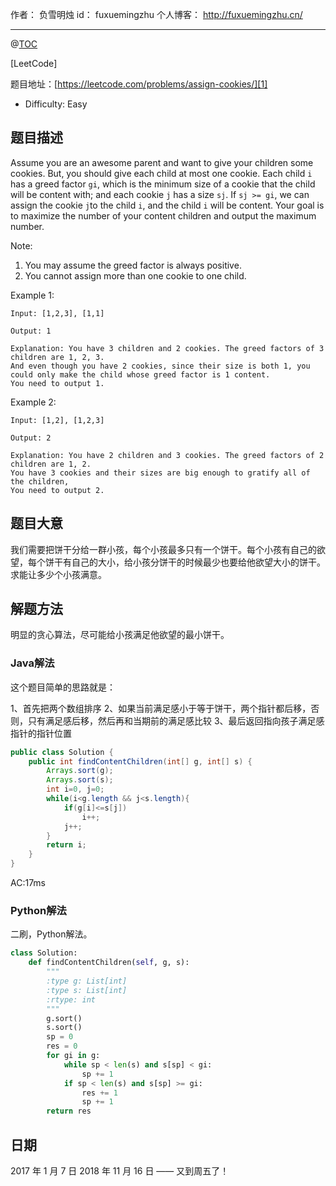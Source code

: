 
作者： 负雪明烛
id：	fuxuemingzhu
个人博客：	http://fuxuemingzhu.cn/

---
@[TOC](目录)

[LeetCode]

题目地址：[https://leetcode.com/problems/assign-cookies/][1]

 - Difficulty: Easy

## 题目描述

Assume you are an awesome parent and want to give your children some cookies. But, you should give each child at most one cookie. Each child ``i`` has a greed factor ``gi``, which is the minimum size of a cookie that the child will be content with; and each cookie ``j`` has a size ``sj``. If ``sj >= gi``, we can assign the cookie ``j``to the child ``i``, and the child ``i`` will be content. Your goal is to maximize the number of your content children and output the maximum number.

Note:

1. You may assume the greed factor is always positive. 
1. You cannot assign more than one cookie to one child.

Example 1:

	Input: [1,2,3], [1,1]
	
	Output: 1
	
	Explanation: You have 3 children and 2 cookies. The greed factors of 3 children are 1, 2, 3. 
	And even though you have 2 cookies, since their size is both 1, you could only make the child whose greed factor is 1 content.
	You need to output 1.

Example 2:

	Input: [1,2], [1,2,3]
	
	Output: 2
	
	Explanation: You have 2 children and 3 cookies. The greed factors of 2 children are 1, 2. 
	You have 3 cookies and their sizes are big enough to gratify all of the children, 
	You need to output 2.


## 题目大意

我们需要把饼干分给一群小孩，每个小孩最多只有一个饼干。每个小孩有自己的欲望，每个饼干有自己的大小，给小孩分饼干的时候最少也要给他欲望大小的饼干。求能让多少个小孩满意。

## 解题方法

明显的贪心算法，尽可能给小孩满足他欲望的最小饼干。

### Java解法

这个题目简单的思路就是：

1、首先把两个数组排序
2、如果当前满足感小于等于饼干，两个指针都后移，否则，只有满足感后移，然后再和当期前的满足感比较
3、最后返回指向孩子满足感指针的指针位置

```java
public class Solution {
    public int findContentChildren(int[] g, int[] s) {
        Arrays.sort(g);
        Arrays.sort(s);
        int i=0, j=0;
        while(i<g.length && j<s.length){
            if(g[i]<=s[j])
                i++;
            j++;
        }
        return i;
    }
}
```

AC:17ms

### Python解法

二刷，Python解法。


```python
class Solution:
    def findContentChildren(self, g, s):
        """
        :type g: List[int]
        :type s: List[int]
        :rtype: int
        """
        g.sort()
        s.sort()
        sp = 0
        res = 0
        for gi in g:
            while sp < len(s) and s[sp] < gi:
                sp += 1
            if sp < len(s) and s[sp] >= gi:
                res += 1
                sp += 1
        return res
```

## 日期

2017 年 1 月 7 日 
2018 年 11 月 16 日 —— 又到周五了！

  [1]: https://leetcode.com/problems/assign-cookies/
